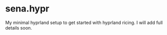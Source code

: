 # sena.hypr
My minimal hyprland setup to get started with hyprland ricing.
I will add full details soon.
